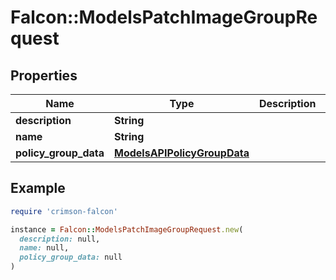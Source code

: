 # Falcon::ModelsPatchImageGroupRequest

## Properties

| Name | Type | Description | Notes |
| ---- | ---- | ----------- | ----- |
| **description** | **String** |  |  |
| **name** | **String** |  |  |
| **policy_group_data** | [**ModelsAPIPolicyGroupData**](ModelsAPIPolicyGroupData.md) |  | [optional] |

## Example

```ruby
require 'crimson-falcon'

instance = Falcon::ModelsPatchImageGroupRequest.new(
  description: null,
  name: null,
  policy_group_data: null
)
```

